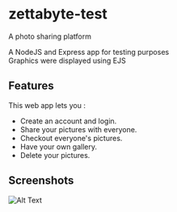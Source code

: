 # zettabyte-test 

A photo sharing platform 

A NodeJS and Express app for testing purposes  
Graphics were displayed using EJS  

## Features

This web app lets you :
- Create an account and login.
- Share your pictures with everyone.
- Checkout everyone's pictures.
- Have your own gallery.
- Delete your pictures.


## Screenshots

![Alt Text](https://i.imgur.com/089wCm3.gif)
